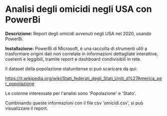 # Analisi degli omicidi negli USA con PowerBi

**Descrizione:**
Report degli omicidi avvenuti negli USA nel 2020, usando PowerBi.

**Installazione:**
PowerBi di Microsoft, è una raccolta di strumenti utili a trasformare origini dati non correlate in informazioni dettagliate interattive, coerenti e leggibili, tramite report e dashboard condivisibili in rete. 

Il dataset della popolazione statunitense si può scaricare da qui:

https://it.wikipedia.org/wiki/Stati_federati_degli_Stati_Uniti_d%27America_per_popolazione

Le colonne interessate per l'analisi sono 'Popolazione' e 'Stato'.

Combinando queste informazioni con il file csv 'omicidi.csv', si può visualizzare il report.
